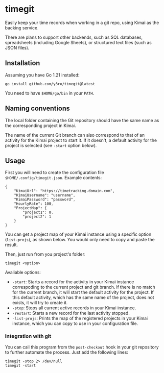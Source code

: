 # timegit

Easily keep your time records when working in a git repo, using Kimai as the backing service.

There are plans to support other backends, such as SQL databases, spreadsheets (including Google Sheets), or structured text files (such as JSON files).

## Installation

Assuming you have Go 1.21 installed:

`go install github.com/y3ro/timegit@latest`

You need to have `$HOME/go/bin` in your `PATH`.

## Naming conventions

The local folder containing the Git repository should have the same name as the corresponding project in Kimai.

The name of the current Git branch can also correspond to that of an activity for the Kimai project to start it.
If it doesn't, a default activity for the project is selected (see `-start` option below).

## Usage

First you will need to create the configuration file `$HOME/.config/timegit.json`.
Example contents:

```
{
    "KimaiUrl": "https://timetracking.domain.com",
    "KimaiUsername": "username",
    "KimaiPassword": "password",
    "HourlyRate": 100,
    "ProjectMap": {
        "project1": 0,
        "project2": 1
    }
}
```

You can get a project map of your Kimai instance using a specific option (`list-projs`), as shown below. You would only need to copy and paste the result.

Then, just run from you project's folder:

```
timegit <option>
```

Avaliable options:

* `-start`: Starts a record for the activity in your Kimai instance correspoding to the current project and git branch. 
If there is no match for the current branch, it will start the default activity for the project. 
If this default activity, which has the same name of the project, does not exists, it will try to create it. 
* `-stop`: Stops all current active records in your Kimai instance.
* `-restart`: Starts a new record for the last activity stopped.
* `-list-projs`: Prints the map of the registered projects in your Kimai instance, which you can copy to use in your configuration file. 

### Integration with git

You can call this program from the `post-checkout` hook in your git repository to further automate the process.
Just add the following lines:

```
timegit -stop 2> /dev/null
timegit -start
```
